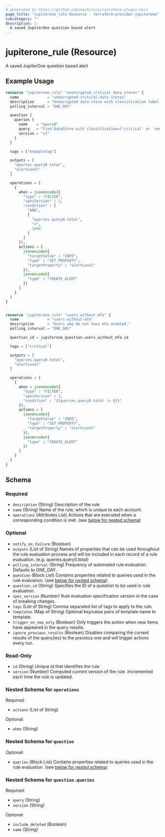 ```yaml
---
# generated by https://github.com/hashicorp/terraform-plugin-docs
page_title: "jupiterone_rule Resource - terraform-provider-jupiterone"
subcategory: ""
description: |-
  A saved JupiterOne question based alert
---
```


# jupiterone_rule (Resource)

A saved JupiterOne question based alert

## Example Usage

```terraform
resource "jupiterone_rule" "unencrypted_critical_data_stores" {
  name             = "unencrypted-critical-data-stores"
  description      = "Unencrypted data store with classification label of 'critical' or 'sensitive' or 'confidential' or 'restricted'"
  polling_interval = "ONE_DAY"

  question {
    queries {
      name    = "query0"
      query   = "Find DataStore with classification=('critical' or 'sensitive' or 'confidential' or 'restricted') and encrypted!=true"
      version = "v1"
    }
  }

  tags = ["exampletag"]

  outputs = [
    "queries.query0.total",
    "alertLevel"
  ]

  operations = [
    {
      when = jsonencode({
        "type" : "FILTER",
        "specVersion" : 1,
        "condition" : [
          "AND",
          [
            "queries.query0.total",
            "<",
            1000
          ]
        ]
      }),
      actions = [
        jsonencode({
          "targetValue" : "INFO",
          "type" : "SET_PROPERTY",
          "targetProperty" : "alertLevel"
        }),
        jsonencode({
          "type" : "CREATE_ALERT"
        })
      ]
    }
  ]
}


resource "jupiterone_rule" "users_without_mfa" {
  name             = "users-without-mfa"
  description      = "Users who do not have mfa enabled."
  polling_interval = "ONE_DAY"

  question_id = jupiterone_question.users_without_mfa.id

  tags = ["critical"]

  outputs = [
    "queries.query0.total",
    "alertLevel"
  ]

  operations = [
    {
      when = jsonencode({
        "type" : "FILTER",
        "specVersion" : 1,
        "condition" : "{{queries.query0.total != 0}}"
      }),
      actions = [
        jsonencode({
          "targetValue" : "INFO",
          "type" : "SET_PROPERTY",
          "targetProperty" : "alertLevel"
        }),
        jsonencode({
          "type" : "CREATE_ALERT"
        })
      ]
    }
  ]
}
```

<!-- schema generated by tfplugindocs -->
## Schema

### Required

- `description` (String) Description of the rule
- `name` (String) Name of the rule, which is unique to each account.
- `operations` (Attributes List) Actions that are executed when a corresponding condition is met. (see [below for nested schema](#nestedatt--operations))

### Optional

- `notify_on_failure` (Boolean)
- `outputs` (List of String) Names of properties that can be used throughout the rule evaluation process and will be included in each record of a rule evaluation. (e.g. queries.query0.total)
- `polling_interval` (String) Frequency of automated rule evaluation. Defaults to ONE_DAY.
- `question` (Block List) Contains properties related to queries used in the rule evaluation. (see [below for nested schema](#nestedblock--question))
- `question_id` (String) Specifies the ID of a question to be used in rule evaluation.
- `spec_version` (Number) Rule evaluation specification version in the case of breaking changes.
- `tags` (List of String) Comma separated list of tags to apply to the rule.
- `templates` (Map of String) Optional key/value pairs of template name to template.
- `trigger_on_new_only` (Boolean) Only triggers the action when new items have appeared in the query results.
- `ignore_previous_results` (Boolean) Disables comparing the current results of the query(ies) to the previous one and will trigger actions every run.

### Read-Only

- `id` (String) Unique id that identifies the rule
- `version` (Number) Computed current version of the rule. Incremented each time the rule is updated.

<a id="nestedatt--operations"></a>
### Nested Schema for `operations`

Required:

- `actions` (List of String)

Optional:

- `when` (String)


<a id="nestedblock--question"></a>
### Nested Schema for `question`

Optional:

- `queries` (Block List) Contains properties related to queries used in the rule evaluation. (see [below for nested schema](#nestedblock--question--queries))

<a id="nestedblock--question--queries"></a>
### Nested Schema for `question.queries`

Required:

- `query` (String)
- `version` (String)

Optional:

- `include_deleted` (Boolean)
- `name` (String)


